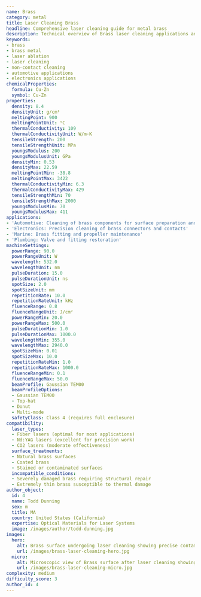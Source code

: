 ```yaml
---
name: Brass
category: metal
title: Laser Cleaning Brass
headline: Comprehensive laser cleaning guide for metal brass
description: Technical overview of Brass laser cleaning applications and parameters
keywords:
- brass
- brass metal
- laser ablation
- laser cleaning
- non-contact cleaning
- automotive applications
- electronics applications
chemicalProperties:
  formula: Cu-Zn
  symbol: Cu-Zn
properties:
  density: 8.4
  densityUnit: g/cm³
  meltingPoint: 900
  meltingPointUnit: °C
  thermalConductivity: 109
  thermalConductivityUnit: W/m·K
  tensileStrength: 200
  tensileStrengthUnit: MPa
  youngsModulus: 200
  youngsModulusUnit: GPa
  densityMin: 0.53
  densityMax: 22.59
  meltingPointMin: -38.8
  meltingPointMax: 3422
  thermalConductivityMin: 6.3
  thermalConductivityMax: 429
  tensileStrengthMin: 70
  tensileStrengthMax: 2000
  youngsModulusMin: 70
  youngsModulusMax: 411
applications:
- 'Automotive: Cleaning of brass components for surface preparation and restoration'
- 'Electronics: Precision cleaning of brass connectors and contacts'
- 'Marine: Brass fitting and propeller maintenance'
- 'Plumbing: Valve and fitting restoration'
machineSettings:
  powerRange: 90.0
  powerRangeUnit: W
  wavelength: 532.0
  wavelengthUnit: nm
  pulseDuration: 15.0
  pulseDurationUnit: ns
  spotSize: 2.0
  spotSizeUnit: mm
  repetitionRate: 10.0
  repetitionRateUnit: kHz
  fluenceRange: 0.8
  fluenceRangeUnit: J/cm²
  powerRangeMin: 20.0
  powerRangeMax: 500.0
  pulseDurationMin: 1.0
  pulseDurationMax: 1000.0
  wavelengthMin: 355.0
  wavelengthMax: 2940.0
  spotSizeMin: 0.01
  spotSizeMax: 10.0
  repetitionRateMin: 1.0
  repetitionRateMax: 1000.0
  fluenceRangeMin: 0.1
  fluenceRangeMax: 50.0
  beamProfile: Gaussian TEM00
  beamProfileOptions:
  - Gaussian TEM00
  - Top-hat
  - Donut
  - Multi-mode
  safetyClass: Class 4 (requires full enclosure)
compatibility:
  laser_types:
  - Fiber lasers (optimal for most applications)
  - Nd:YAG lasers (excellent for precision work)
  - CO2 lasers (moderate effectiveness)
  surface_treatments:
  - Natural brass surfaces
  - Coated brass
  - Stained or contaminated surfaces
  incompatible_conditions:
  - Severely damaged brass requiring structural repair
  - Extremely thin brass susceptible to thermal damage
author_object:
  id: 4
  name: Todd Dunning
  sex: m
  title: MA
  country: United States (California)
  expertise: Optical Materials for Laser Systems
  image: /images/author/todd-dunning.jpg
images:
  hero:
    alt: Brass surface undergoing laser cleaning showing precise contamination removal
    url: /images/brass-laser-cleaning-hero.jpg
  micro:
    alt: Microscopic view of Brass surface after laser cleaning showing detailed surface structure
    url: /images/brass-laser-cleaning-micro.jpg
complexity: medium
difficulty_score: 3
author_id: 4
---
```

